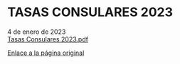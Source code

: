   TASAS CONSULARES 2023
=====================

   4 de enero de 2023    ​  
[![]()Tasas Consulares 2023.pdf](https://www.exteriores.gob.es/Consulados/amsterdam/es/Consulado/PublishingImages/Paginas/TASAS-CONSULARES-2023/Tasas%20Consulares%202023.pdf)​  


   [Enlace a la página original](https://www.exteriores.gob.es/Consulados/amsterdam/es/Consulado/Paginas/TASAS-CONSULARES-2023.aspx)
